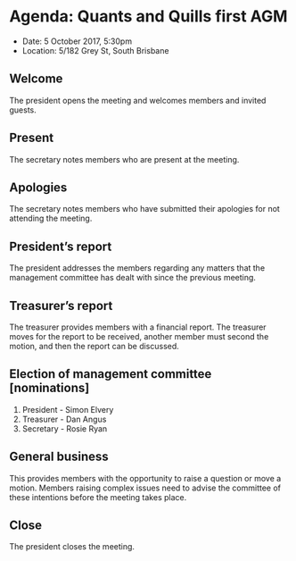 # Agenda: Quants and Quills first AGM

- Date: 5 October 2017, 5:30pm
- Location: 5/182 Grey St, South Brisbane

## Welcome

The president opens the meeting and welcomes members and invited guests.

## Present

The secretary notes members who are present at the meeting.

## Apologies

The secretary notes members who have submitted their apologies for not attending the meeting.

## President’s report

The president addresses the members regarding any matters that the management committee has dealt with since the previous meeting.

## Treasurer’s report

The treasurer provides members with a financial report. The treasurer moves for the report to be received, another member must second the motion, and then the report can be discussed.

## Election of management committee [nominations]
1. President - Simon Elvery
2. Treasurer - Dan Angus
3. Secretary - Rosie Ryan

## General business

This provides members with the opportunity to raise a question or move a motion. Members raising complex issues need to advise the committee of these intentions before the meeting takes place.

## Close

The president closes the meeting.
